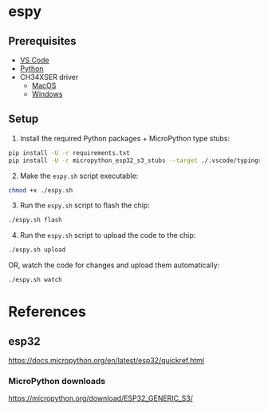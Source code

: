 # espy

## Prerequisites

- [VS Code](https://code.visualstudio.com/)
- [Python](https://www.python.org/downloads/)
- CH34XSER driver
  - [MacOS](https://www.wch-ic.com/downloads/CH34XSER_MAC_ZIP.html)
  - [Windows](https://www.wch-ic.com/downloads/CH343SER_EXE.html)

## Setup

1. Install the required Python packages + MicroPython type stubs:

```bash
pip install -U -r requirements.txt 
pip install -U -r micropython_esp32_s3_stubs --target ./.vscode/typings --no-user
```

2. Make the `espy.sh` script executable: 

```bash
chmod +x ./espy.sh
```

3. Run the `espy.sh` script to flash the chip:

```bash
./espy.sh flash
```

4.  Run the `espy.sh` script to upload the code to the chip:

```bash
./espy.sh upload
```

OR, watch the code for changes and upload them automatically:

```bash
./espy.sh watch
```

# References

## esp32

https://docs.micropython.org/en/latest/esp32/quickref.html

### MicroPython downloads

https://micropython.org/download/ESP32_GENERIC_S3/

